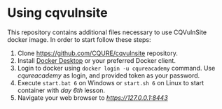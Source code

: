 # Using cqvulnsite

This repository contains additional files necessary to use CQVulnSite docker image. In order to start follow these steps:

1. Clone https://github.com/CQURE/cqvulnsite repository.
2. Install [Docker Desktop](https://www.docker.com/products/docker-desktop) or your preferred Docker client.
3. Login to docker using `docker login -u cqureacademy` command. Use *cqureacademy* as login, and provided token as your password.
4. Execute `start.bat 6` on Windows or `start.sh 6` on Linux to start container with *day 6th* lesson.
5. Navigate your web browser to *https://127.0.0.1:8443*
